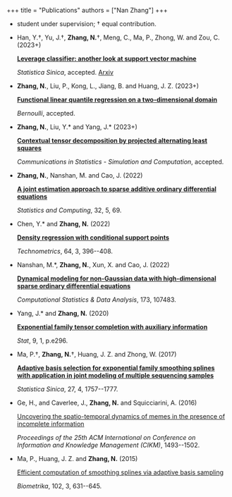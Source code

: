 +++
title = "Publications"
authors = ["Nan Zhang"]
+++

* student under supervision; <span>&#8224;</span> equal contribution.

- Han, Y.<span>&#8224;</span>, Yu, J.<span>&#8224;</span>, **Zhang, N.**<span>&#8224;</span>, Meng, C., Ma, P., Zhong, W. and Zou, C. (2023+)

  [**Leverage classifier: another look at support vector machine**]()

  *Statistica Sinica*, accepted. [Arxiv](https://arxiv.org/pdf/2308.12444.pdf)


- **Zhang, N.**, Liu, P., Kong, L., Jiang, B. and Huang, J. Z. (2023+)

  [**Functional linear quantile regression on a two-dimensional domain**]()

  *Bernoulli*, accepted.


- **Zhang, N.**, Liu, Y.* and Yang, J.* (2023+)

  [**Contextual tensor decomposition by projected alternating least squares**](https://www.tandfonline.com/eprint/DFPKYGFZ2EIU8BBYNKQJ/full?target=10.1080/03610918.2023.2196748)
	
  *Communications in Statistics - Simulation and Computation*, accepted.


- **Zhang, N.**, Nanshan, M. and Cao, J. (2022)

  [**A joint estimation approach to sparse additive ordinary differential equations**](https://link.springer.com/article/10.1007/s11222-022-10117-y)

  *Statistics and Computing*, 32, 5, 69.


- Chen, Y.* and **Zhang, N.** (2022)

  [**Density regression with conditional support points**](https://www.tandfonline.com/doi/full/10.1080/00401706.2022.2044384)

  *Technometrics*, 64, 3, 396--408.


- Nanshan, M.*, **Zhang, N.**, Xun, X. and Cao, J. (2022)

  [**Dynamical modeling for non-Gaussian data with high-dimensional sparse ordinary differential equations**](https://www.sciencedirect.com/science/article/abs/pii/S0167947322000639)

  *Computational Statistics & Data Analysis*, 173, 107483.


- Yang, J.* and **Zhang, N.** (2020)

  [**Exponential family tensor completion with auxiliary information**](https://onlinelibrary.wiley.com/doi/abs/10.1002/sta4.296)

  *Stat*, 9, 1, p.e296.


- Ma, P.<span>&#8224;</span>, **Zhang, N.**<span>&#8224;</span>, Huang, J. Z. and Zhong, W. (2017)

  [**Adaptive basis selection for exponential family smoothing splines with application in joint modeling of multiple sequencing samples**](http://www3.stat.sinica.edu.tw/statistica/oldpdf/A27n420.pdf)

  *Statistica Sinica*, 27, 4, 1757--1777.


- Ge, H., and Caverlee, J., **Zhang, N.** and Squicciarini, A. (2016)

  [Uncovering the spatio-temporal dynamics of memes in the presence of incomplete information](http://dl.acm.org/citation.cfm?id=2983782)

  *Proceedings of the 25th ACM International on Conference on Information and Knowledge Management (CIKM)*, 1493--1502.


- Ma, P., Huang, J. Z. and **Zhang, N.** (2015)

  [Efficient computation of smoothing splines via adaptive basis sampling](http://biomet.oxfordjournals.org/content/102/3/631)

  *Biometrika*, 102, 3, 631--645.
